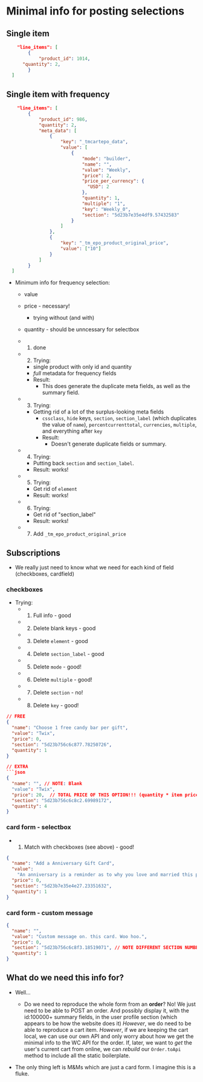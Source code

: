 # Minimal info for posting selections

## Single item

```json
	"line_items": [
		{
			"product_id": 1014,
      "quantity": 2,
		}
  ]
```

## Single item with frequency

```json
	"line_items": [
		{
	        "product_id": 986,
	        "quantity": 2,
	        "meta_data": [
	        	{
	        		"key": "_tmcartepo_data",
    				"value": [
    					{
			                "mode": "builder",
			                "name": "",
			                "value": "Weekly",
			                "price": 2,
			                "price_per_currency": {
			                  "USD": 2
			                },
			                "quantity": 1,
			                "multiple": "1",
			                "key": "Weekly_0",
                        	"section": "5d23b7e35e4df9.57432583"
		                }
					]
	        	},
	        	{
		            "key": "_tm_epo_product_original_price",
		            "value": ["10"]
	        	}
        	]
		}
  ]
```

- Minimum info for frequency selection:
  - value
  - price - necessary!
    - trying without (and with)
  - quantity - should be unncessary for selectbox

  - 1. done
  - 2. Trying:
    - single product with only id and quantity
    - _full_ metadata for frequency fields
    - Result:
      - This does generate the duplicate meta fields, as well as the summary field.
  - 3. Trying:
    - Getting rid of a lot of the surplus-looking meta fields
      - `cssclass`, `hide` keys, `section`, `section_label` (which duplicates the value of `name`), `percentcurrenttotal`, `currencies`, `multiple`, and everything after `key`
      - Result:
        - Doesn't generate duplicate fields or summary.
  - 4. Trying:
    - Putting back `section` and `section_label`.
    - Result: works!
  - 5. Trying:
    - Get rid of `element`
    - Result: works!
  - 6. Trying:
    - Get rid of "section_label"
    - Result: works!
  - 7. Add `_tm_epo_product_original_price`

## Subscriptions

- We really just need to know what we need for each kind of field (checkboxes, cardfield)

### checkboxes
- Trying: 
  - 1. Full info - good
  - 2. Delete blank keys - good
  - 3. Delete `element` - good
  - 4. Delete `section_label` - good
  - 5. Delete `mode` - good!
  - 6. Delete `multiple` - good!
  - 7. Delete `section` - no!
  - 8. Delete `key` - good!

```json
// FREE
{
  "name": "Choose 1 free candy bar per gift",
  "value": "Twix",
  "price": 0,  
  "section": "5d23b756c6c877.78250726",
  "quantity": 1
}

// EXTRA
```json
{
  "name": "", // NOTE: Blank
  "value": "Twix",
  "price": 20,  // TOTAL PRICE OF THIS OPTION!!! (quantity * item price)
  "section": "5d23b756c6c8c2.69989172",
  "quantity": 4
}

```

### card form - selectbox 

- 1. Match with checkboxes (see above) - good!
```json
{
  "name": "Add a Anniversary Gift Card",
  "value":
    "An anniversary is a reminder as to why you love and married this person.  -Zoe Foster Blake",
  "price": 0,
  "section": "5d23b7e35e4e27.23351632",
  "quantity": 1
}
```

### card form - custom message
```json
{
  "name": "",
  "value": "Custom message on. this card. Woo hoo.",
  "price": 0,
  "section": "5d23b756c6c8f3.18519071", // NOTE DIFFERENT SECTION NUMBER
  "quantity": 1
}	
```

## What do we need this info for?
- Well...
  - Do we need to reproduce the whole form from an **order**? No! We just need to be able to POST an order.
    And possibly display it, with the id:100000+ summary fields, in the user profile section (which appears to be how the website does it)
    _However_, we do need to be able to reproduce a cart item.
    _However_, if we are keeping the cart local, we can use our own API and only worry about how we get the minimal info to the WC API for the order.
    If, later, we want to _get_ the user's current cart from online, we can _rebuild_ our `Order.toApi` method to include all the static boilerplate.

- The only thing left is M&Ms which are just a card form. I imagine this is a fluke.
